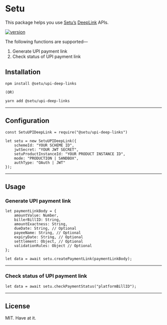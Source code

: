 # Setu

This package helps you use [Setu’s](https://setu.co/payments/upi-deeplinks) [DeepLink](https://docs.setu.co/collect/biller/upi-deep-links) APIs.

[![version](https://img.shields.io/npm/v/@setu/upi-deep-links)](https://www.npmjs.org/package/@setu/upi-deep-links)

The following functions are supported—

1. Generate UPI payment link
2. Check status of UPI payment link

## Installation

```
npm install @setu/upi-deep-links

(OR)

yarn add @setu/upi-deep-links
```
---

## Configuration

```
const SetuUPIDeepLink = require("@setu/upi-deep-links")

let setu = new SetuUPIDeepLink({
    schemeId: "YOUR SCHEME ID",
    jwtSecret: "YOUR JWT SECRET",
    setuProductInstanceId: "YOUR PRODUCT INSTANCE ID",
    mode: "PRODUCTION | SANDBOX",
    authType: "OAuth | JWT"
});
```
---

## Usage

### Generate UPI payment link

```
let paymentLinkBody = {
    amountValue: Number,
    billerBillID: String,
    amountExactness: String,
    dueDate: String, // Optional
    payeeName: String, // Optional
    expiryDate: String, // Optional
    settlement: Object, // Optional
    validationRules: Object // Optional
};

let data = await setu.createPaymentLink(paymentLinkBody);
```
---

### Check status of UPI payment link

```
let data = await setu.checkPaymentStatus("platformBillID");
```
---

## License

MIT. Have at it.
